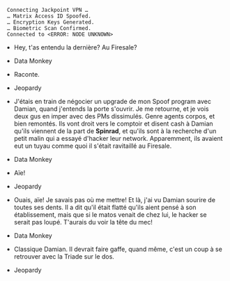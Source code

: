 ﻿     Connecting Jackpoint VPN …
     … Matrix Access ID Spoofed.
     … Encryption Keys Generated.
     … Biometric Scan Confirmed.
     Connected to <ERROR: NODE UNKNOWN>

* Hey, t'as entendu la dernière? Au Firesale?
* Data Monkey

* Raconte.
* Jeopardy

* J'étais en train de négocier un upgrade de mon Spoof program avec Damian, quand j'entends la porte s'ouvrir. Je me retourne, et je vois deux gus en imper avec des PMs dissimulés. Genre agents corpos, et bien remontés. Ils vont droit vers le comptoir et disent cash à Damian qu'ils viennent de la part de **Spinrad**, et qu'ils sont à la recherche d'un petit malin qui a essayé d'hacker leur network. Apparemment, ils avaient eut un tuyau comme quoi il s'était ravitaillé au Firesale.
* Data Monkey

* Aïe! 
* Jeopardy

* Ouais, aïe! Je savais pas où me mettre! Et là, j'ai vu Damian sourire de toutes ses dents. Il a dit qu'il était flatté qu'ils aient pensé à son établissement, mais que si le matos venait de chez lui, le hacker se serait pas loupé. T'aurais du voir la tête du mec!
* Data Monkey

* Classique Damian. Il devrait faire gaffe, quand même, c'est un coup à se retrouver avec la Triade sur le dos.
* Jeopardy
